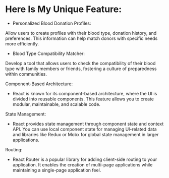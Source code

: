 # Here Is My Unique Feature:
- Personalized Blood Donation Profiles:

Allow users to create profiles with their blood type, donation history, and preferences. This information can help match donors with specific needs more efficiently.

- Blood Type Compatibility Matcher:

Develop a tool that allows users to check the compatibility of their blood type with family members or friends, fostering a culture of preparedness within communities.

Component-Based Architecture:

-  React is known for its component-based architecture, where the UI is divided into reusable components. This feature allows you to create modular, maintainable, and scalable code.

State Management:
- React provides state management through component state and context API. You can use local component state for managing UI-related data and libraries like Redux or Mobx for global state management in larger applications.

Routing:
-  React Router is a popular library for adding client-side routing to your application. It enables the creation of multi-page applications while maintaining a single-page application feel.
